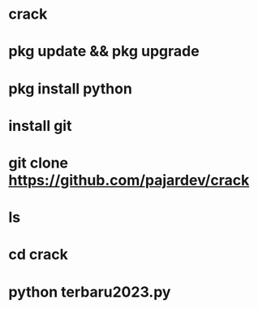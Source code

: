 # crack

# pkg update && pkg upgrade

# pkg install python

# install git

# git clone https://github.com/pajardev/crack

# ls

# cd crack

# python terbaru2023.py
